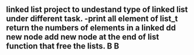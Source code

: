 linked list project to undestand type of linked list
under different task.
-print all element of list_t
return the numbers of elements in a linked
dd new node
add new node at the end of list
function that free the lists.
B
B
-
